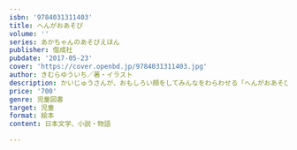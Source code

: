 ```yaml
---
isbn: '9784031311403'
title: へんがおあそび
volume: ''
series: あかちゃんのあそびえほん
publisher: 偕成社
pubdate: '2017-05-23'
cover: 'https://cover.openbd.jp/9784031311403.jpg'
author: きむらゆういち／著・イラスト
description: かいじゅうさんが、おもしろい顔をしてみんなをわらわせる「へんがおあそび」のはじまりです。
price: '700'
genre: 児童図書
target: 児童
format: 絵本
content: 日本文学、小説・物語

---
```

